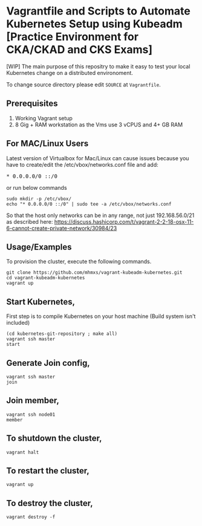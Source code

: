 
# Vagrantfile and Scripts to Automate Kubernetes Setup using Kubeadm [Practice Environment for CKA/CKAD and CKS Exams]

[WIP] The main purpose of this repositry to make it easy to test your local Kubernetes change on a distributed environoment.

To change source directory please edit `SOURCE` at `Vagrantfile`.

## Prerequisites

1. Working Vagrant setup
2. 8 Gig + RAM workstation as the Vms use 3 vCPUS and 4+ GB RAM

## For MAC/Linux Users

Latest version of Virtualbox for Mac/Linux can cause issues because you have to create/edit the /etc/vbox/networks.conf file and add:
<pre>* 0.0.0.0/0 ::/0</pre>

or run below commands

```shell
sudo mkdir -p /etc/vbox/
echo "* 0.0.0.0/0 ::/0" | sudo tee -a /etc/vbox/networks.conf
```

So that the host only networks can be in any range, not just 192.168.56.0/21 as described here:
https://discuss.hashicorp.com/t/vagrant-2-2-18-osx-11-6-cannot-create-private-network/30984/23

## Usage/Examples

To provision the cluster, execute the following commands.

```shell
git clone https://github.com/mhmxs/vagrant-kubeadm-kubernetes.git
cd vagrant-kubeadm-kubernetes
vagrant up
```

## Start Kubernetes,

First step is to compile Kubernetes on your host machine (Build system isn't included)

```shell
(cd kubernetes-git-repository ; make all)
vagrant ssh master
start
```

## Generate Join config,

```shell
vagrant ssh master
join
```

## Join member,

```shell
vagrant ssh node01
member
```

## To shutdown the cluster,

```shell
vagrant halt
```

## To restart the cluster,

```shell
vagrant up
```

## To destroy the cluster,

```shell
vagrant destroy -f
```
